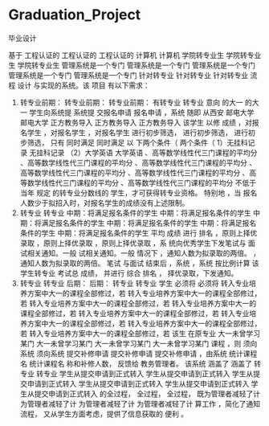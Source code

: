 # Graduation_Project
毕业设计

基于 工程认证的 工程认证的 工程认证的 计算机 计算机 学院转专业生 学院转专业生 学院转专业生 管理系统是一个专门 管理系统是一个专门 管理系统是一个专门 管理系统是一个专门 管理系统是一个专门 针对转专业 针对转专业 针对转专业 流程 设计 与实现的系统。该 项目 有以下需求：
1. 转专业前期： 转专业前期： 转专业前期： 有转专业 转专业 意向 的大一 的大一 学生向系统提 系统提 交报名申请 报名申请 ，系统 随即 从西安 邮电大学 邮电大学 正方教务导入 正方教务导入 正方教务导入 该学生 以修 成绩 ，对报名学生 ，对报名学生 ，对报名学生 进行初步筛选， 进行初步筛选， 进行初步筛选， 只有 同时满足 同时满足 以 下两个条件（ 两个条件（ 1）无挂科记录 无挂科记录 （2）大学英语 大学英语 、高等数学线性代三门课程的平均分 、高等数学线性代三门课程的平均分 、高等数学线性代三门课程的平均分 、高等数学线性代三门课程的平均分 、高等数学线性代三门课程的平均分 、高等数学线性代三门课程的平均分 、高等数学线性代三门课程的平均分 不低于 当年 规定 的转专业分数线的 学生，才可获得转专业资格。
特别地 ，当 报名 人数少于拟招入时，对报名学生的成绩没有上述限制。
2. 转专业 转专业 中期：将满足报名条件的学生 中期：将满足报名条件的学生 中期：将满足报名条件的学生 中期：将满足报名条件的学生 中期：将满足报名条件的学生 中期：将满足报名条件的学生 平均 成绩 进行 排名 ，原则上择优录取 ，原则上择优录取 ，原则上择优录取 ，系 统向优秀学生下发笔试与 面试相关通知。一般 试相关通知。一般 情况下 ，通知人数为拟录取的两倍。 ，通知人数为拟录取的两倍。
笔试 与面试 结束后 ，系统 ，系统 按比例计算 该学生转专业 考试总 成绩， 并进行 综合 排名 ， 择优录取，下发通知。
3. 转专业 转专业 后期： 后期： 转专业 转专业 学生 必须将 必须将 转入专业培养方案中大一的课程全部修过，若 转入专业培养方案中大一的课程全部修过，若 转入专业培养方案中大一的课程全部修过，若 转入专业培养方案中大一的课程全部修过，若 转入专业培养方案中大一的课程全部修过，若 转入专业培养方案中大一的课程全部修过，若 转入专业培养方案中大一的课程全部修过，若 转入专业培养方案中大一的课程全部修过，若 该生 在原专业 大一未曾学习某门 大一未曾学习某门 大一未曾学习某门 大一未曾学习某门 课程 ，则 须向系统 须向系统 提交补修申请 提交补修申请 提交补修申请 ，由系统 统计课程名 统计课程名 称和补修人数， 反馈给 教务管理者。
该系统 涵盖了 涵盖了 转专业 转专业 学生从提交申请到正式转入 学生从提交申请到正式转入 学生从提交申请到正式转入 学生从提交申请到正式转入 学生从提交申请到正式转入 学生从提交申请到正式转入 的全过程， 全过程， 全过程， 既为管理者减轻了计 为管理者减轻了计 为管理者减轻了计 为管理者减轻了计 算工作 ，简化了通知流程， 又从学生方面考虑，提供了信息获取的 便利 。
